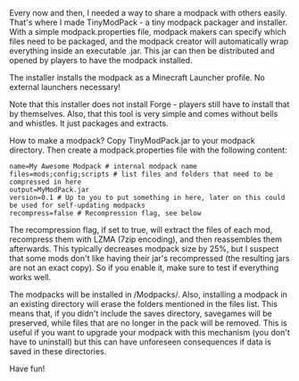Every now and then, I needed a way to share a modpack with others easily. That's where I made TinyModPack - a tiny modpack packager and installer. With a simple modpack.properties file, modpack makers can specify which files need to be packaged, and the modpack creator will automatically wrap everything inside an executable .jar. This jar can then be distributed and opened by players to have the modpack installed.

The installer installs the modpack as a Minecraft Launcher profile. No external launchers necessary!

Note that this installer does not install Forge - players still have to install that by themselves. Also, that this tool is very simple and comes without bells and whistles. It just packages and extracts.

How to make a modpack? Copy TinyModPack.jar to your modpack directory. Then create a modpack.properties file with the following content:

```
name=My Awesome Modpack # internal modpack name
files=mods;config;scripts # list files and folders that need to be compressed in here
output=MyModPack.jar
version=0.1 # Up to you to put something in here, later on this could be used for self-updating modpacks
recompress=false # Recompression flag, see below
```

The recompression flag, if set to true, will extract the files of each mod, recompress them with LZMA (7zip encoding), and then reassembles them afterwards. This typically decreases modpack size by 25%, but I suspect that some mods don't like having their jar's recompressed (the resulting jars are not an exact copy). So if you enable it, make sure to test if everything works well.

The modpacks will be installed in <userdir>/Modpacks/<Modpack name>. Also, installing a modpack in an existing directory will erase the folders mentioned in the files list. This means that, if you didn't include the saves directory, savegames will be preserved, while files that are no longer in the pack will be removed. This is useful if you want to upgrade your modpack with this mechanism (you don't have to uninstall) but this can have unforeseen consequences if data is saved in these directories.

Have fun!